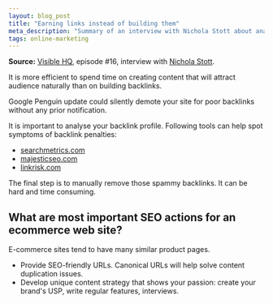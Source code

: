 ```yaml
---
layout: blog_post
title: "Earning links instead of building them"
meta_description: "Summary of an interview with Nichola Stott about analyzing backlink profile and content strategy."
tags: online-marketing
---
```


**Source:** [Visible HQ](http://www.visiblehq.com/episode-16/), episode #16, interview with <a href='https://twitter.com/nicholastott/'>Nichola Stott</a>.

It is more efficient to spend time on creating content that will attract audience naturally than on building backlinks.

Google Penguin update could silently demote your site for poor backlinks without any prior notification.

It is important to analyse your backlink profile. Following tools can help spot symptoms of backlink penalties:

* [searchmetrics.com](http://suite.searchmetrics.com)
* [majesticseo.com](http://www.majesticseo.com)
* [linkrisk.com](http://linkrisk.com/)

The final step is to manually remove those spammy backlinks. It can be hard and time consuming.

## What are most important SEO actions for an ecommerce web site?

E-commerce sites tend to have many similar product pages.

* Provide SEO-friendly URLs. Canonical URLs will help solve content duplication issues.
* Develop unique content strategy that shows your passion: create your brand's USP, write regular features, interviews.
